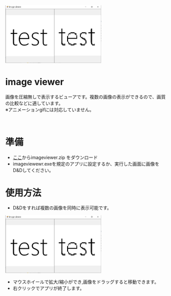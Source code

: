 <img src="https://github.com/takashi-koshiba/image-viewer/blob/master/%E3%82%AD%E3%83%A3%E3%83%97%E3%83%81%E3%83%A3.PNG" style="width:300px">

<h1>image viewer</h1>
<p>画像を圧縮無しで表示するビューアです。複数の画像の表示ができるので、画質の比較などに適しています。<br>
    ※アニメーションgifには対応していません。</p>



<br>
<h1>準備</h1>
<ul>
    <li>
      <a href="https://github.com/takashi-koshiba/image-viewer/releases/tag/v1.0.0">ここ</a>からimageviewer.zip
をダウンロード
    </li>
      <li>
      imageviewewr.exeを規定のアプリに設定するか、実行した画面に画像をD&Dしてください。
    </li>
</ul>


<h1>使用方法</h1>
<ul>
    <li>
      D&Dをすれば複数の画像を同時に表示可能です。
    </li>
</ul>
<img src="https://github.com/takashi-koshiba/image-viewer/blob/master/%E3%82%AD%E3%83%A3%E3%83%97%E3%83%81%E3%83%A3.PNG" style="width:300px">

<ul>
    <li>
      マウスホイールで拡大/縮小ができ,画像をドラッグすると移動できます。
    </li>
    <li>
      右クリックでアプリが終了します。
    </li>
</ul>
